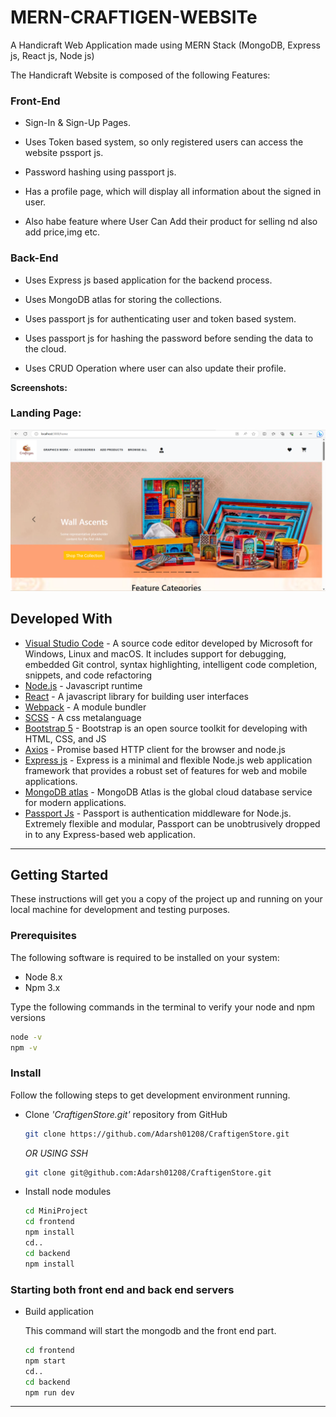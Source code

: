 # MERN-CRAFTIGEN-WEBSITe
A Handicraft Web Application made using MERN Stack (MongoDB, Express js, React js, Node js)

The Handicraft Website is composed of the following Features:

### Front-End

* Sign-In & Sign-Up Pages.

* Uses Token based system, so only registered users can access the website  pssport js.

* Password hashing using passport js.

* Has a profile page, which will display all information about the signed in user.

* Also habe feature where User Can Add their product for selling nd also add price,img etc.

### Back-End

* Uses Express js based application for the backend process.

* Uses MongoDB atlas for storing the collections.

* Uses passport js for authenticating user and token based system.

* Uses passport js for hashing the password before sending the data to the cloud.
  
* Uses CRUD Operation where user can also update their profile.
  

**Screenshots:**
### Landing Page:

![](Previews/Home1.png)


## Developed With

* [Visual Studio Code](https://code.visualstudio.com/) - A source code editor developed by Microsoft for Windows, Linux and macOS. It includes support for debugging, embedded Git control, syntax highlighting, intelligent code completion, snippets, and code refactoring
* [Node.js](https://nodejs.org/en/) - Javascript runtime
* [React](https://reactjs.org/) - A javascript library for building user interfaces
* [Webpack](https://webpack.js.org/) - A module bundler
* [SCSS](http://sass-lang.com/) - A css metalanguage
* [Bootstrap 5](https://getbootstrap.com/) - Bootstrap is an open source toolkit for developing with HTML, CSS, and JS
* [Axios](https://github.com/axios/axios) - Promise based HTTP client for the browser and node.js
* [Express js](http://expressjs.com/) - Express is a minimal and flexible Node.js web application framework that provides a robust set of features for web and mobile applications.
* [MongoDB atlas](https://www.mongodb.com/cloud/atlas) - MongoDB Atlas is the global cloud database service for modern applications.
* [Passport Js](http://www.passportjs.org/) - Passport is authentication middleware for Node.js. Extremely flexible and modular, Passport can be unobtrusively dropped in to any Express-based web application.
---


## Getting Started

These instructions will get you a copy of the project up and running on your local machine for development and testing purposes.

### Prerequisites

The following software is required to be installed on your system:

* Node 8.x
* Npm 3.x

Type the following commands in the terminal to verify your node and npm versions

```bash
node -v
npm -v
```

### Install

Follow the following steps to get development environment running.

* Clone _'CraftigenStore.git'_ repository from GitHub

  ```bash
  git clone https://github.com/Adarsh01208/CraftigenStore.git
  ```

   _OR USING SSH_

  ```bash
  git clone git@github.com:Adarsh01208/CraftigenStore.git
  ```

* Install node modules

   ```bash
   cd MiniProject
   cd frontend
   npm install
   cd..
   cd backend
   npm install
   ```


### Starting both front end and back end servers

* Build application

  This command will start the mongodb and the front end part.

  ```bash
  cd frontend
  npm start
  cd..
  cd backend
  npm run dev
  ```


---
